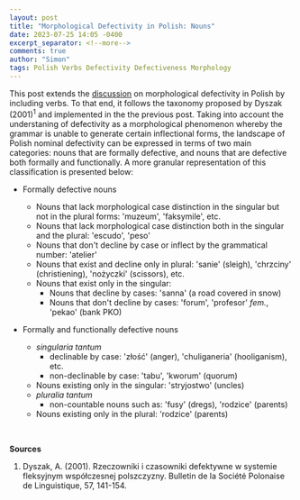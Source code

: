```yaml
---
layout: post
title: "Morphological Defectivity in Polish: Nouns"
date: 2023-07-25 14:05 -0400
excerpt_separator: <!--more-->
comments: true
author: "Simon"
tags: Polish Verbs Defectivity Defectiveness Morphology
---
```

<!--more-->
This post extends the [discussion](https://blog.zuberek.net/2023-07-24/defectivity-in-polish-verbs) on morphological defectivity in Polish by including verbs.  To that end, it follows the taxonomy proposed by Dyszak (2001)<sup>1</sup> and implemented in the the previous post.  Taking into account the understaning of defectivity as a morphological phenomenon whereby the grammar is unable to generate certain inflectional forms, the landscape of Polish nominal defectivity can be expressed in terms of two main categories: nouns that are formally defective, and nouns that are defective both formally and functionally.  A more granular representation of this classification is presented below:

- Formally defective nouns
    - Nouns that lack morphological case distinction in the singular but not in the plural forms: 'muzeum', 'faksymile', etc.
    - Nouns that lack morphological case distinction both in the singular and the plural: 'escudo', 'peso'
    - Nouns that don't decline by case or inflect by the grammatical number: 'atelier'
    - Nouns that exist and decline only in plural: 'sanie' (sleigh), 'chrzciny' (christiening), 'nożyczki' (scissors), etc.
    - Nouns that exist only in the singular:
        - Nouns that decline by cases: 'sanna' (a road covered in snow)
        - Nouns that don't decline by cases: 'forum', 'profesor' *fem.*, 'pekao' (bank PKO)

- Formally and functionally defective nouns
    - *singularia tantum*
        - declinable by case: 'złość' (anger), 'chuliganeria' (hooliganism), etc.
        - non-declinable by case: 'tabu', 'kworum' (quorum)
    - Nouns existing only in the singular: 'stryjostwo' (uncles)
    - *pluralia tantum*
        - non-countable nouns such as: 'fusy' (dregs), 'rodzice' (parents)
    - Nouns existing only in the plural: 'rodzice' (parents)

&nbsp;
&nbsp;

**Sources**<br>
1.  Dyszak, A. (2001). Rzeczowniki i czasowniki defektywne w systemie fleksyjnym współczesnej polszczyzny. Bulletin de la Société Polonaise de Linguistique, 57, 141-154.
